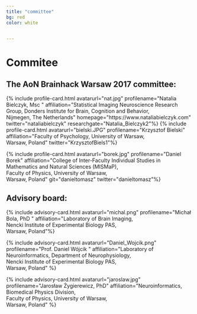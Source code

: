 ```yaml
---
title: "committee"
bg: red
color: white	


---
```


# Commitee

## The AoN Brainhack Warsaw 2017 committee:

<div id="profile-container">
{% include profile-card.html avatarurl="nat.jpg" profilename="Natalia Bielczyk, Msc " affiliation="Statistical Imaging Neuroscience Research Group, Donders Institute for Brain, Cognition and Behavior, <br>Nijmegen, The Netherlands" homepage="https://www.nataliabielczyk.com" twitter="nataliabielczyk" researchgate="Natalia_Bielczyk2"%}
{% include profile-card.html avatarurl="bielski.JPG" profilename="Krzysztof Bielski" affiliation="Faculty of Psychology, University of Warsaw,<br> Warsaw, Poland"  twitter="KrzysztofBiels1"%}	

{% include profile-card.html avatarurl="borek.jpg" profilename="Daniel Borek" affiliation="College of Inter-Faculty Individual Studies in Mathematics and Natural Sciences (MISMaP),<br> Faculty of Physics, University of Warsaw, <br>Warsaw, Poland" git="danieltomasz" twitter="danieltomasz"%}

</div>	


## Advisory board:
<div id="profile-container">

{% include advisory-card.html avatarurl="michal.png" profilename="Michał Bola, PhD " affiliation="Laboratory of Brain Imaging,<br> Nencki Institute of Experimental Biology PAS,<br> Warsaw, Poland"%}


{% include advisory-card.html avatarurl="Daniel_Wojcik.png" profilename="Prof. Daniel Wójcik " affiliation="Laboratory of Neuroinformatics, Department of Neurophysiology, <br>
Nencki Institute of Experimental Biology PAS,<br> Warsaw, Poland" %}


{% include advisory-card.html avatarurl="jaroslaw.jpg" profilename="Jarosław Żygierewicz, PhD" affiliation="Neuroinformatics, Biomedical Physics Division,<br> Faculty of Physics, University of Warsaw,<br> Warsaw, Poland" %}
</div>	
